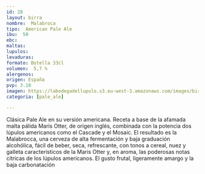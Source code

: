 ```yaml
---
id: 28
layout: birra
nombre:  Malabroca
tipo:  American Pale Ale
ibu:  50
ebc:
maltas: 
lupulos: 
levaduras: 
formato: Botella 33cl
volumen:  5,7 %
alergenos: 
origen: España
pvp: 3.10
imagen: https://labodegadellupulo.s3.eu-west-3.amazonaws.com/images/birras/malabroca.jpg
categoria: [pale_ale]

---
```

Clásica Pale Ale en su versión americana. Receta a base de la afamada malta pálida Maris Otter, de origen inglés, combinada con la potencia dos lúpulos americanos como el Cascade y el Mosaic. El resultado es la Malabrocca, una cerveza de alta fermentación y baja graduación alcohólica, fácil de beber, seca, refrescante, con tonos a cereal, nuez y galleta característicos de la Maris Otter y, en aroma, las poderosas notas cítricas de los lúpulos americanos. El gusto frutal, ligeramente amargo y la baja carbonatación














